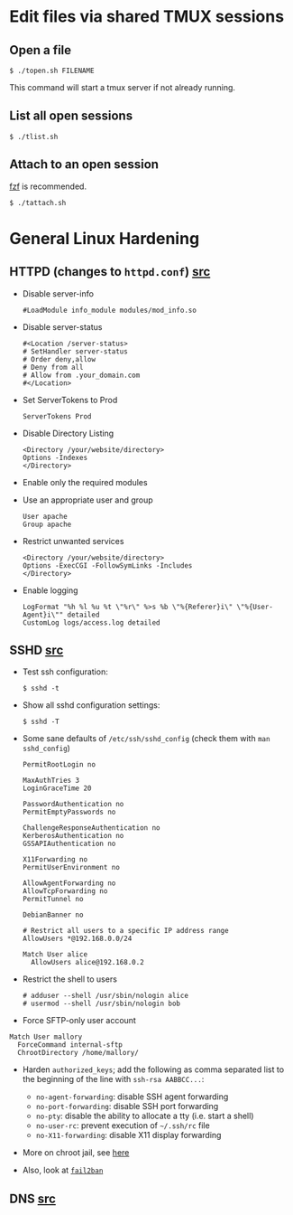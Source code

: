 # Edit files via shared TMUX sessions

## Open a file

```
$ ./topen.sh FILENAME
```

This command will start a tmux server if not already running.

## List all open sessions

```
$ ./tlist.sh
```

## Attach to an open session

[fzf](https://github.com/junegunn/fzf) is recommended.

```
$ ./tattach.sh
```


# General Linux Hardening

## HTTPD (changes to `httpd.conf`) [src](https://www.acunetix.com/blog/articles/10-tips-secure-apache-installation/)

* Disable server-info

  ```
  #LoadModule info_module modules/mod_info.so
  ```

* Disable server-status

  ```
  #<Location /server-status>
  # SetHandler server-status
  # Order deny,allow
  # Deny from all
  # Allow from .your_domain.com
  #</Location>
  ```

* Set ServerTokens to Prod

  ```
  ServerTokens Prod
  ```

* Disable Directory Listing

  ```
  <Directory /your/website/directory>
  Options -Indexes
  </Directory>
  ```

* Enable only the required modules

* Use an appropriate user and group

  ```
  User apache
  Group apache
  ```

* Restrict unwanted services

  ```
  <Directory /your/website/directory>
  Options -ExecCGI -FollowSymLinks -Includes
  </Directory>
  ```

* Enable logging

  ```
  LogFormat "%h %l %u %t \"%r\" %>s %b \"%{Referer}i\" \"%{User-Agent}i\"" detailed
  CustomLog logs/access.log detailed
  ```

## SSHD [src](https://www.digitalocean.com/community/tutorials/how-to-harden-openssh-on-ubuntu-18-04)

* Test ssh configuration:

  ```
  $ sshd -t
  ```

* Show all sshd configuration settings:

  ```
  $ sshd -T
  ```

* Some sane defaults of `/etc/ssh/sshd_config` (check them with `man sshd_config`)

  ```
  PermitRootLogin no

  MaxAuthTries 3
  LoginGraceTime 20

  PasswordAuthentication no
  PermitEmptyPasswords no

  ChallengeResponseAuthentication no
  KerberosAuthentication no
  GSSAPIAuthentication no

  X11Forwarding no
  PermitUserEnvironment no

  AllowAgentForwarding no
  AllowTcpForwarding no
  PermitTunnel no

  DebianBanner no

  # Restrict all users to a specific IP address range
  AllowUsers *@192.168.0.0/24

  Match User alice
    AllowUsers alice@192.168.0.2
  ```

* Restrict the shell to users

  ```
  # adduser --shell /usr/sbin/nologin alice
  # usermod --shell /usr/sbin/nologin bob
  ```

* Force SFTP-only user account

```
Match User mallory
  ForceCommand internal-sftp
  ChrootDirectory /home/mallory/
```

* Harden `authorized_keys`; add the following as comma separated list to the beginning of the line with `ssh-rsa AABBCC...`:
  * `no-agent-forwarding`: disable SSH agent forwarding
  * `no-port-forwarding`: disable SSH port forwarding
  * `no-pty`: disable the ability to allocate a tty (i.e. start a shell)
  * `no-user-rc`: prevent execution of `~/.ssh/rc` file
  * `no-X11-forwarding`: disable X11 display forwarding

* More on chroot jail, see [here](https://www.tecmint.com/restrict-ssh-user-to-directory-using-chrooted-jail/)

* Also, look at [`fail2ban`](https://wiki.archlinux.org/title/fail2ban)

## DNS [src](https://www.akadia.com/services/dns_hardening.html)
